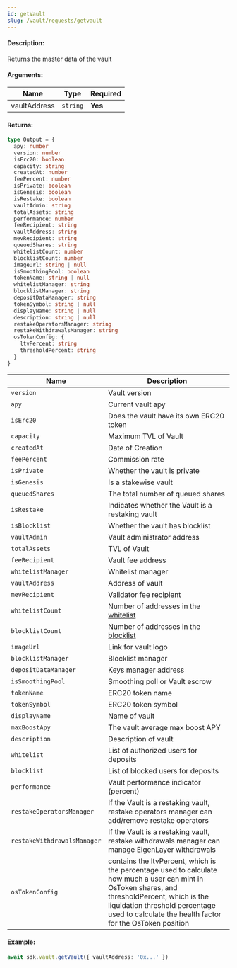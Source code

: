 ```yaml
---
id: getVault
slug: /vault/requests/getvault
---
```


#### Description:

Returns the master data of the vault

#### Arguments:

| Name         | Type     | Required |
|--------------|----------|----------|
| vaultAddress | `string` | **Yes**  | 

#### Returns:

```ts
type Output = {
  apy: number
  version: number
  isErc20: boolean
  capacity: string
  createdAt: number
  feePercent: number
  isPrivate: boolean
  isGenesis: boolean
  isRestake: boolean
  vaultAdmin: string
  totalAssets: string
  performance: number
  feeRecipient: string
  vaultAddress: string
  mevRecipient: string
  queuedShares: string
  whitelistCount: number
  blocklistCount: number
  imageUrl: string | null
  isSmoothingPool: boolean
  tokenName: string | null
  whitelistManager: string
  blocklistManager: string
  depositDataManager: string
  tokenSymbol: string | null
  displayName: string | null
  description: string | null
  restakeOperatorsManager: string
  restakeWithdrawalsManager: string
  osTokenConfig: {
    ltvPercent: string
    thresholdPercent: string
  }
}
```

| Name                        | Description                                                                                                                                                                                                                                  |
|-----------------------------|----------------------------------------------------------------------------------------------------------------------------------------------------------------------------------------------------------------------------------------------|
| `version`                   | Vault version                                                                                                                                                                                                                                |
| `apy`                       | Current vault apy                                                                                                                                                                                                                            |
| `isErc20`                   | Does the vault have its own ERC20 token                                                                                                                                                                                                      |
| `capacity`                  | Maximum TVL of Vault                                                                                                                                                                                                                         |
| `createdAt`                 | Date of Creation                                                                                                                                                                                                                             |
| `feePercent`                | Commission rate                                                                                                                                                                                                                              |
| `isPrivate`                 | Whether the vault is private                                                                                                                                                                                                                 |
| `isGenesis`                 | Is a stakewise vault                                                                                                                                                                                                                         |
| `queuedShares`              | The total number of queued shares                                                                                                                                                                                                            |
| `isRestake`                 | Indicates whether the Vault is a restaking vault                                                                                                                                                                                             |
| `isBlocklist`               | Whether the vault has blocklist                                                                                                                                                                                                              |
| `vaultAdmin`                | Vault administrator address                                                                                                                                                                                                                  |
| `totalAssets`               | TVL of Vault                                                                                                                                                                                                                                 |
| `feeRecipient`              | Vault fee address                                                                                                                                                                                                                            |
| `whitelistManager`          | Whitelist manager                                                                                                                                                                                                                            |
| `vaultAddress`              | Address of vault                                                                                                                                                                                                                             |
| `mevRecipient`              | Validator fee recipient                                                                                                                                                                                                                      |
| `whitelistCount`            | Number of addresses in the [whitelist](/vault/requests/getwhitelist)                                                                                                                                                                                  |
| `blocklistCount`            | Number of addresses in the [blocklist](/vault/requests/getblocklist)                                                                                                                                                                                  |
| `imageUrl`                  | Link for vault logo                                                                                                                                                                                                                          |
| `blocklistManager`          | Blocklist manager                                                                                                                                                                                                                            |
| `depositDataManager`        | Keys manager address                                                                                                                                                                                                                         |
| `isSmoothingPool`           | Smoothing poll or Vault escrow                                                                                                                                                                                                               |
| `tokenName`                 | ERC20 token name                                                                                                                                                                                                                             |
| `tokenSymbol`               | ERC20 token symbol                                                                                                                                                                                                                           |
| `displayName`               | Name of vault                                                                                                                                                                                                                                |
| `maxBoostApy`               | The vault average max boost APY                                                                                                                                                                                                              |
| `description`               | Description of vault                                                                                                                                                                                                                         |
| `whitelist`                 | List of authorized users for deposits                                                                                                                                                                                                        |
| `blocklist`                 | List of blocked users for deposits                                                                                                                                                                                                           |
| `performance`               | Vault performance indicator (percent)                                                                                                                                                                                                        |
| `restakeOperatorsManager`   | If the Vault is a restaking vault, restake operators manager can add/remove restake operators                                                                                                                                                |
| `restakeWithdrawalsManager` | If the Vault is a restaking vault, restake withdrawals manager can manage EigenLayer withdrawals                                                                                                                                             |
| `osTokenConfig`             | contains the ltvPercent, which is the percentage used to calculate how much a user can mint in OsToken shares, and thresholdPercent, which is the liquidation threshold percentage used to calculate the health factor for the OsToken position |

#### Example:

```ts
await sdk.vault.getVault({ vaultAddress: '0x...' })
```
